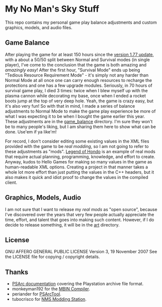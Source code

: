 # My No Man's Sky Stuff
This repo contains my personal game play balance adjustments and custom graphics, models, and audio files.  

## Game Balance
After playing the game for at least 150 hours since the [version 1.77 update](https://www.nomanssky.com/release-log/), with a about a 50/50 split between Normal and Survival modes (in single player), I've come to the conclusion that the game is both amazing and *amazingly easy*! After the first hour, "Survival Mode" ends up being "Tedious Resource Requirement Mode" - it's simply not any harder than Normal Mode at all once one can carry enough resources to recharge the protections and one has a few upgrade modules. Seriously, in 70 hours of survival game play, I died 3 times: twice when I blew myself up with the plasma cannon while decorating my base, once when I ended a rocket boots jump at the top of very deep hole. Yeah, the game is crazy easy, but it's also very fun! So with that in mind, I made a series of balance adjustments to Normal Mode to make the game play experience be more of what I was expecting it to be when I bought the game earlier this year. These adjustments are in the [game_balance](/game_balance) directory. I'm sure they won't be to many people's liking, but I am sharing them here to show what can be done. Use'em if ya like'm!  

For record, I don't consider editing some existing values in the XML files provided with the game to be *real modding*, so I am not going to refer to these adjustments as "mods". [Legend of Hondo](https://github.com/Tatwi/legend-of-hondo) is an example of real mods that require actual planning, programming, knowledge, and effort to create. Anyway, kudos to Hello Games for making so many values in the game as human-readable XML options. Creating a project in that manner takes a whole lot more effort than just putting the values in the C++ headers, but it also makes it quick and idiot proof to change the values in the compiled client.

## Graphics, Models, Audio
I am not sure that I want to release my *real mods* as "open source", because I've discovered over the years that very few people actually appreciate the time, effort, and talent that goes into making such content. However, if I do decide to release something, it will be in the [art](/art) directory. 

## License
GNU AFFERO GENERAL PUBLIC LICENSE Version 3, 19 November 2007 See the LICENSE file for copying / copyright details.

## Thanks
- [PSArc documentation](https://www.psdevwiki.com/ps3/PlayStation_archive_(PSARC)) covering the Playstation archive file format.
- monkeyman192 for the [MBIN Compiler](https://github.com/monkeyman192/MBINCompiler/).
- periander for [PSArcTool](https://github.com/periander/PSArcTool).
- tubocrisco for [NMS Modding Station](https://www.nexusmods.com/nomanssky/mods/320).